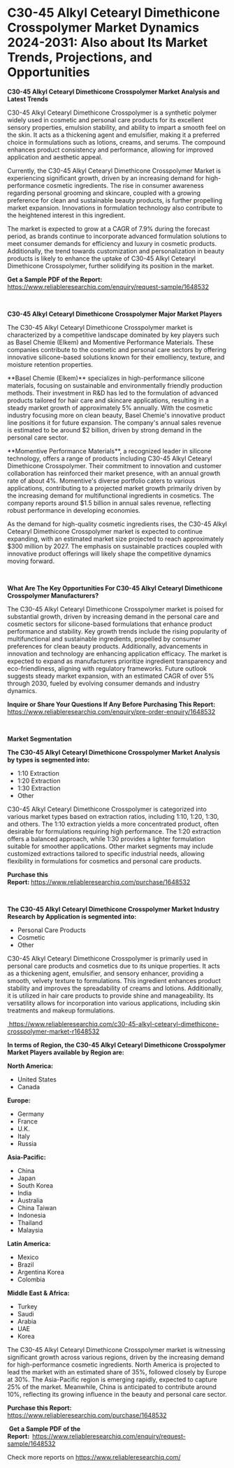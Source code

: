 <p><h1>C30-45 Alkyl Cetearyl Dimethicone Crosspolymer Market Dynamics 2024-2031: Also about Its Market Trends, Projections, and Opportunities</h1></p><p><strong>C30-45 Alkyl Cetearyl Dimethicone Crosspolymer Market Analysis and Latest Trends</strong></p>
<p><p>C30-45 Alkyl Cetearyl Dimethicone Crosspolymer is a synthetic polymer widely used in cosmetic and personal care products for its excellent sensory properties, emulsion stability, and ability to impart a smooth feel on the skin. It acts as a thickening agent and emulsifier, making it a preferred choice in formulations such as lotions, creams, and serums. The compound enhances product consistency and performance, allowing for improved application and aesthetic appeal.</p><p>Currently, the C30-45 Alkyl Cetearyl Dimethicone Crosspolymer Market is experiencing significant growth, driven by an increasing demand for high-performance cosmetic ingredients. The rise in consumer awareness regarding personal grooming and skincare, coupled with a growing preference for clean and sustainable beauty products, is further propelling market expansion. Innovations in formulation technology also contribute to the heightened interest in this ingredient.</p><p>The market is expected to grow at a CAGR of 7.9% during the forecast period, as brands continue to incorporate advanced formulation solutions to meet consumer demands for efficiency and luxury in cosmetic products. Additionally, the trend towards customization and personalization in beauty products is likely to enhance the uptake of C30-45 Alkyl Cetearyl Dimethicone Crosspolymer, further solidifying its position in the market.</p></p>
<p><strong>Get a Sample PDF of the Report:&nbsp;</strong> <a href="https://www.reliableresearchiq.com/enquiry/request-sample/1648532?utm_campaign=1876&utm_medium=2&utm_source=Github&utm_content=ia&utm_term=29122024&utm_id=c30-45-alkyl-cetearyl-dimethicone-crosspolymer">https://www.reliableresearchiq.com/enquiry/request-sample/1648532</a></p>
<p>&nbsp;</p>
<p><strong>C30-45 Alkyl Cetearyl Dimethicone Crosspolymer Major Market Players</strong></p>
<p><p>The C30-45 Alkyl Cetearyl Dimethicone Crosspolymer market is characterized by a competitive landscape dominated by key players such as Basel Chemie (Elkem) and Momentive Performance Materials. These companies contribute to the cosmetic and personal care sectors by offering innovative silicone-based solutions known for their emolliency, texture, and moisture retention properties.</p><p>**Basel Chemie (Elkem)** specializes in high-performance silicone materials, focusing on sustainable and environmentally friendly production methods. Their investment in R&D has led to the formulation of advanced products tailored for hair care and skincare applications, resulting in a steady market growth of approximately 5% annually. With the cosmetic industry focusing more on clean beauty, Basel Chemie's innovative product line positions it for future expansion. The company's annual sales revenue is estimated to be around $2 billion, driven by strong demand in the personal care sector.</p><p>**Momentive Performance Materials**, a recognized leader in silicone technology, offers a range of products including C30-45 Alkyl Cetearyl Dimethicone Crosspolymer. Their commitment to innovation and customer collaboration has reinforced their market presence, with an annual growth rate of about 4%. Momentive's diverse portfolio caters to various applications, contributing to a projected market growth primarily driven by the increasing demand for multifunctional ingredients in cosmetics. The company reports around $1.5 billion in annual sales revenue, reflecting robust performance in developing economies.</p><p>As the demand for high-quality cosmetic ingredients rises, the C30-45 Alkyl Cetearyl Dimethicone Crosspolymer market is expected to continue expanding, with an estimated market size projected to reach approximately $300 million by 2027. The emphasis on sustainable practices coupled with innovative product offerings will likely shape the competitive dynamics moving forward.</p></p>
<p>&nbsp;</p>
<p><strong>What Are The Key Opportunities For C30-45 Alkyl Cetearyl Dimethicone Crosspolymer Manufacturers?</strong></p>
<p><p>The C30-45 Alkyl Cetearyl Dimethicone Crosspolymer market is poised for substantial growth, driven by increasing demand in the personal care and cosmetic sectors for silicone-based formulations that enhance product performance and stability. Key growth trends include the rising popularity of multifunctional and sustainable ingredients, propelled by consumer preferences for clean beauty products. Additionally, advancements in innovation and technology are enhancing application efficacy. The market is expected to expand as manufacturers prioritize ingredient transparency and eco-friendliness, aligning with regulatory frameworks. Future outlook suggests steady market expansion, with an estimated CAGR of over 5% through 2030, fueled by evolving consumer demands and industry dynamics.</p></p>
<p><strong>Inquire or Share Your Questions If Any Before Purchasing This Report:</strong> <a href="https://www.reliableresearchiq.com/enquiry/pre-order-enquiry/1648532?utm_campaign=1876&utm_medium=2&utm_source=Github&utm_content=ia&utm_term=29122024&utm_id=c30-45-alkyl-cetearyl-dimethicone-crosspolymer">https://www.reliableresearchiq.com/enquiry/pre-order-enquiry/1648532</a></p>
<p>&nbsp;</p>
<p><strong>Market Segmentation</strong></p>
<p><strong>The C30-45 Alkyl Cetearyl Dimethicone Crosspolymer Market Analysis by types is segmented into:</strong></p>
<p><ul><li>1:10 Extraction</li><li>1:20 Extraction</li><li>1:30 Extraction</li><li>Other</li></ul></p>
<p><p>C30-45 Alkyl Cetearyl Dimethicone Crosspolymer is categorized into various market types based on extraction ratios, including 1:10, 1:20, 1:30, and others. The 1:10 extraction yields a more concentrated product, often desirable for formulations requiring high performance. The 1:20 extraction offers a balanced approach, while 1:30 provides a lighter formulation suitable for smoother applications. Other market segments may include customized extractions tailored to specific industrial needs, allowing flexibility in formulations for cosmetics and personal care products.</p></p>
<p><strong>Purchase this Report:&nbsp;</strong><a href="https://www.reliableresearchiq.com/purchase/1648532?utm_campaign=1876&utm_medium=2&utm_source=Github&utm_content=ia&utm_term=29122024&utm_id=c30-45-alkyl-cetearyl-dimethicone-crosspolymer">https://www.reliableresearchiq.com/purchase/1648532</a></p>
<p>&nbsp;</p>
<p><strong>The C30-45 Alkyl Cetearyl Dimethicone Crosspolymer Market Industry Research by Application is segmented into:</strong></p>
<p><ul><li>Personal Care Products</li><li>Cosmetic</li><li>Other</li></ul></p>
<p><p>C30-45 Alkyl Cetearyl Dimethicone Crosspolymer is primarily used in personal care products and cosmetics due to its unique properties. It acts as a thickening agent, emulsifier, and sensory enhancer, providing a smooth, velvety texture to formulations. This ingredient enhances product stability and improves the spreadability of creams and lotions. Additionally, it is utilized in hair care products to provide shine and manageability. Its versatility allows for incorporation into various applications, including skin treatments and makeup formulations.</p></p>
<p><a href="https://www.reliableresearchiq.com/c30-45-alkyl-cetearyl-dimethicone-crosspolymer-market-r1648532?utm_campaign=1876&utm_medium=2&utm_source=Github&utm_content=ia&utm_term=29122024&utm_id=c30-45-alkyl-cetearyl-dimethicone-crosspolymer">&nbsp;https://www.reliableresearchiq.com/c30-45-alkyl-cetearyl-dimethicone-crosspolymer-market-r1648532</a></p>
<p><strong>In terms of Region, the C30-45 Alkyl Cetearyl Dimethicone Crosspolymer Market Players available by Region are:</strong></p>
<p>
    <p> <strong> North America: </strong>
        <ul>
            <li>United States</li>
            <li>Canada</li>
        </ul>
        </p> 
    <p> <strong> Europe: </strong>
        <ul>
            <li>Germany</li>
            <li>France</li>
            <li>U.K.</li>
            <li>Italy</li>
            <li>Russia</li>
        </ul>
        </p> 
    <p> <strong> Asia-Pacific: </strong>
        <ul>
            <li>China</li>
            <li>Japan</li>
            <li>South Korea</li>
            <li>India</li>
            <li>Australia</li>
            <li>China Taiwan</li>
            <li>Indonesia</li>
            <li>Thailand</li>
            <li>Malaysia</li>
        </ul>
        </p> 
    <p> <strong> Latin America: </strong>
        <ul>
            <li>Mexico</li>
            <li>Brazil</li>
            <li>Argentina Korea</li>
            <li>Colombia</li>
        </ul>
        </p> 
    <p> <strong> Middle East & Africa: </strong>
        <ul>
            <li>Turkey</li>
            <li>Saudi</li>
            <li>Arabia</li>
            <li>UAE</li>
            <li>Korea</li>
        </ul>
    </p>
    </p>
<p><p>The C30-45 Alkyl Cetearyl Dimethicone Crosspolymer market is witnessing significant growth across various regions, driven by the increasing demand for high-performance cosmetic ingredients. North America is projected to lead the market with an estimated share of 35%, followed closely by Europe at 30%. The Asia-Pacific region is emerging rapidly, expected to capture 25% of the market. Meanwhile, China is anticipated to contribute around 10%, reflecting its growing influence in the beauty and personal care sector.</p></p>
<p><strong>Purchase this Report: </strong><a href="https://www.reliableresearchiq.com/purchase/1648532?utm_campaign=1876&utm_medium=2&utm_source=Github&utm_content=ia&utm_term=29122024&utm_id=c30-45-alkyl-cetearyl-dimethicone-crosspolymer">https://www.reliableresearchiq.com/purchase/1648532</a></p>
<p>&nbsp;<strong>Get a Sample PDF of the Report:&nbsp;&nbsp;</strong><a href="https://www.reliableresearchiq.com/enquiry/request-sample/1648532?utm_campaign=1876&utm_medium=2&utm_source=Github&utm_content=ia&utm_term=29122024&utm_id=c30-45-alkyl-cetearyl-dimethicone-crosspolymer">https://www.reliableresearchiq.com/enquiry/request-sample/1648532</a></p>
<p><strong></strong></p>
<p>Check more reports on <a href="https://www.reliableresearchiq.com/?utm_campaign=1876&utm_medium=2&utm_source=Github&utm_content=ia&utm_term=29122024&utm_id=c30-45-alkyl-cetearyl-dimethicone-crosspolymer">https://www.reliableresearchiq.com/</a></p>